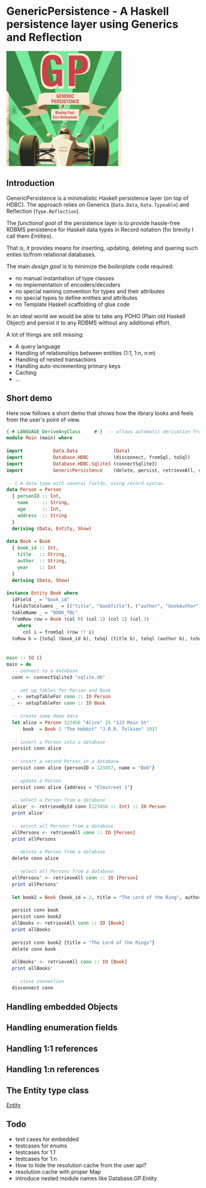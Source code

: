 # GenericPersistence - A Haskell persistence layer using Generics and Reflection

![GP Logo](gp-logo-300.png)

## Introduction

GenericPersistence is a minimalistic Haskell persistence layer (on top of HDBC). 
The approach relies on Generics (`Data.Data`, `Data.Typeable`) and Reflection (`Type.Reflection`).

The *functional goal* of the persistence layer is to provide hassle-free RDBMS persistence for Haskell data types in 
Record notation (for brevity I call them *Entities*).

That is, it provides means for inserting, updating, deleting and quering such enties to/from relational databases.

The main *design goal* is to minimize the *boilerplate* code required:

- no manual instantiation of type classes
- no implementation of encoders/decoders
- no special naming convention for types and their attributes 
- no special types to define entities and attributes
- no Template Haskell scaffolding of glue code

In an ideal world we would be able to take any POHO (Plain old Haskell Object) 
and persist it to any RDBMS without any additional effort.

A lot of things are still missing:

- A query language
- Handling of relationships between entities (1:1, 1:n, n:m)
- Handling of nested transactions
- Handling auto-incrementing primary keys
- Caching
- ...


## Short demo

Here now follows a short demo that shows how the library looks and feels from the user's point of view.

```haskell
{-# LANGUAGE DeriveAnyClass     #-}  -- allows automatic derivation from Entity type class
module Main (main) where

import           Data.Data             (Data)
import           Database.HDBC         (disconnect, fromSql, toSql)
import           Database.HDBC.Sqlite3 (connectSqlite3)
import           GenericPersistence    (delete, persist, retrieveAll, retrieveById, Entity(..), setupTableFor) 

-- | A data type with several fields, using record syntax.
data Person = Person
  { personID :: Int,
    name     :: String,
    age      :: Int,
    address  :: String
  }
  deriving (Data, Entity, Show)

data Book = Book
  { book_id :: Int,
    title   :: String,
    author  :: String,
    year    :: Int
  }
  deriving (Data, Show)

instance Entity Book where
  idField _ = "book_id"
  fieldsToColumns _ = [("title", "bookTitle"), ("author", "bookAuthor"), ("year", "bookYear"), ("book_id", "bookId")]
  tableName _ = "BOOK_TBL"
  fromRow row = Book (col 0) (col 1) (col 2) (col 3)
    where
      col i = fromSql (row !! i)
  toRow b = [toSql (book_id b), toSql (title b), toSql (author b), toSql (year b)]


main :: IO ()
main = do
  -- connect to a database
  conn <- connectSqlite3 "sqlite.db"

  -- set up tables for Person and Book
  _ <- setupTableFor conn :: IO Person
  _ <- setupTableFor conn :: IO Book

  -- create some demo data
  let alice = Person 123456 "Alice" 25 "123 Main St"
      book  = Book 1 "The Hobbit" "J.R.R. Tolkien" 1937

  -- insert a Person into a database
  persist conn alice

  -- insert a second Person in a database
  persist conn alice {personID = 123457, name = "Bob"}

  -- update a Person
  persist conn alice {address = "Elmstreet 1"}

  -- select a Person from a database
  alice' <- retrieveById conn (123456 :: Int) :: IO Person
  print alice'

  -- select all Persons from a database
  allPersons <- retrieveAll conn :: IO [Person]
  print allPersons

  -- delete a Person from a database
  delete conn alice

  -- select all Persons from a database
  allPersons' <- retrieveAll conn :: IO [Person]
  print allPersons'

  let book2 = Book {book_id = 2, title = "The Lord of the Ring", author = "J.R.R. Tolkien", year = 1954}

  persist conn book
  persist conn book2
  allBooks <- retrieveAll conn :: IO [Book]
  print allBooks

  persist conn book2 {title = "The Lord of the Rings"}
  delete conn book

  allBooks' <- retrieveAll conn :: IO [Book]
  print allBooks'

  -- close connection
  disconnect conn
```

## Handling embedded Objects

## Handling enumeration fields

## Handling 1:1 references

## Handling 1:n references

## The Entity type class

[Entity](src/Entity.hs)

## Todo

- test cases for embedded 
- testcases for enums
- testcases for 1.1
- testcases for 1:n
- How to hide the resolution cache from the user api?
- resolution cache with proper Map
- introduce nested module names like Database.GP.Entity
